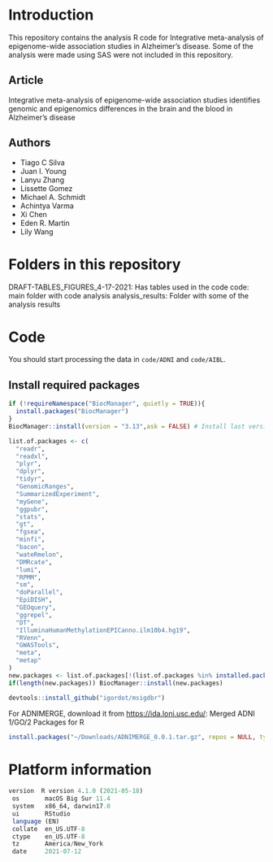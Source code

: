 
# Introduction 

This repository contains the analysis R code for Integrative meta-analysis of epigenome-wide association studies in Alzheimer’s disease. Some of the analysis were made using SAS were not included in this repository.

## Article

Integrative meta-analysis of epigenome-wide association studies identifies genomic and epigenomics differences in the brain and the blood in Alzheimer’s disease

## Authors

- Tiago C Silva
- Juan I. Young
- Lanyu Zhang
- Lissette Gomez
- Michael A. Schmidt
- Achintya Varma
- Xi Chen
- Eden R. Martin
- Lily Wang


# Folders in this repository

DRAFT-TABLES_FIGURES_4-17-2021: Has tables used in the code
code: main folder with code analysis
analysis_results: Folder with some of the analysis results

# Code

You should start processing the data in `code/ADNI` and `code/AIBL`.


## Install required packages

```r
if (!requireNamespace("BiocManager", quietly = TRUE)){
  install.packages("BiocManager")
}
BiocManager::install(version = "3.13",ask = FALSE) # Install last version of Bioconductor

list.of.packages <- c(
  "readr",
  "readxl",
  "plyr",
  "dplyr",
  "tidyr",
  "GenomicRanges",
  "SummarizedExperiment",
  "myGene",
  "ggpubr",
  "stats",
  "gt",
  "fgsea",
  "minfi",
  "bacon",
  "wateRmelon",
  "DMRcate",
  "lumi",
  "RPMM",
  "sm",
  "doParallel",
  "EpiDISH",
  "GEOquery",
  "ggrepel",
  "DT",
  "IlluminaHumanMethylationEPICanno.ilm10b4.hg19",
  "RVenn",
  "GWASTools",
  "meta",
  "metap"
)
new.packages <- list.of.packages[!(list.of.packages %in% installed.packages()[,"Package"])]
if(length(new.packages)) BiocManager::install(new.packages)

devtools::install_github("igordot/msigdbr")
```

For ADNIMERGE, download it from https://ida.loni.usc.edu/: Merged ADNI 1/GO/2 Packages for R

```r
install.packages("~/Downloads/ADNIMERGE_0.0.1.tar.gz", repos = NULL, type = "source")
```

# Platform information

```r
version  R version 4.1.0 (2021-05-18)
 os       macOS Big Sur 11.4          
 system   x86_64, darwin17.0          
 ui       RStudio                     
 language (EN)                        
 collate  en_US.UTF-8                 
 ctype    en_US.UTF-8                 
 tz       America/New_York            
 date     2021-07-12      
```
